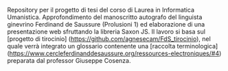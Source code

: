 Repository per il progetto di tesi del corso di Laurea in Informatica Umanistica.
Approfondimento del manoscritto autografo del linguista ginevrino Ferdinand de Saussure (Prolusioni 1) ed elaborazione di una presentazione web sfruttando la libreria Saxon JS. 
Il lavoro si basa sul [progetto di tirocinio] (https://github.com/agnesecam/FdS_tirocinio), nel quale verrà integrato un glossario contenente una [raccolta terminologica] (https://www.cercleferdinanddesaussure.org/ressources-electroniques/#4) preparata dal professor Giuseppe Cosenza.